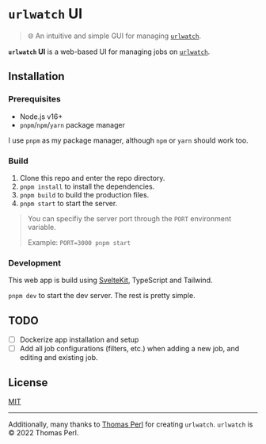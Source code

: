 # `urlwatch` UI

> 🌐 An intuitive and simple GUI for managing [`urlwatch`](https://github.com/thp/urlwatch).

**`urlwatch` UI** is a web-based UI for managing jobs on [`urlwatch`](https://github.com/thp/urlwatch).

## Installation

### Prerequisites

- Node.js v16+
- `pnpm`/`npm`/`yarn` package manager

I use `pnpm` as my package manager, although `npm` or `yarn` should work too.

### Build

1. Clone this repo and enter the repo directory.
2. `pnpm install` to install the dependencies.
3. `pnpm build` to build the production files.
4. `pnpm start` to start the server.

> You can specifiy the server port through the `PORT` environment variable.
>
> Example: `PORT=3000 pnpm start`

### Development

This web app is build using [SvelteKit](https://kit.svelte.dev/), TypeScript and Tailwind.

`pnpm dev` to start the dev server. The rest is pretty simple.

## TODO

- [ ] Dockerize app installation and setup
- [ ] Add all job configurations (filters, etc.) when adding a new job, and editing and existing job.

## License

[MIT](LICENSE)

---

Additionally, many thanks to [Thomas Perl](https://github.com/thp) for creating `urlwatch`. `urlwatch` is © 2022 Thomas Perl.
